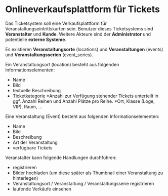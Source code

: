 # Onlineverkaufsplattform für Tickets #

Das Ticketsystem soll eine Verkaufsplattform für Veranstaltungseintrittskarten sein.
Benutzer dieses Ticketsystems sind **Veranstalter** und **Kunde**.
Weitere Akteure sind der **Administrator** und potentielle **externe Systeme**.

Es existieren **Veranstaltungsorte** (locations) und **Veranstaltungen** (events) und **Veranstaltungsserien** (event_series).

Ein Veranstaltungsort (location) besteht aus folgenden Informationselementen:

 * Name
 * Bild
 * textuelle Beschreibung
 * Ticketkategorie
	*Anzahl zur Verfügung stehender Tickets unterteilt in ggf. Anzahl Reihen und Anzahl Plätze pro Reihe.
	*Ort, Klasse (Loge, VIP), Raum, ... 

Eine Veranstaltung (Event) besteht aus folgenden Informationselementen:

 * Name
 * Bild
 * Beschreibung
 * Art der Veranstaltung
 * verfügbare Tickets

Veranstalter kann folgende Handlungen durchführen:

* registrieren
* Bilder hochladen (um diese später als Thumbnail einer Veranstaltung zu hinterlegen)
* Veranstaltungsort / Veranstaltung / Veranstaltungsserie registrieren
* laufende Verkäufe einsehen

